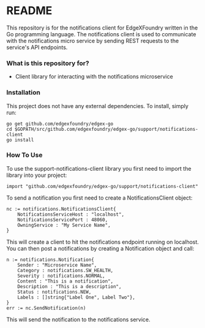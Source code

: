 # README #
This repository is for the notifications client for EdgeXFoundry written in the Go programming language.  The notifications client is used to communicate with the notifications micro service by sending REST requests to the service's API endpoints.

### What is this repository for? ###
* Client library for interacting with the notifications microservice

### Installation ###
This project does not have any external dependencies.  To install, simply run:
```
go get github.com/edgexfoundry/edgex-go
cd $GOPATH/src/github.com/edgexfoundry/edgex-go/support/notifications-client
go install
```

### How To Use ###
To use the support-notifications-client library you first need to import the library into your project:
```
import "github.com/edgexfoundry/edgex-go/support/notifications-client"
```
To send a notification you first need to create a NotificationsClient object:
```
nc := notifications.NotificationsClient{
    NotificationsServiceHost : "localhost",
    NotificationsServicePort : 48060,
    OwningService : "My Service Name",
}
```
This will create a client to hit the notifications endpoint running on localhost.  You can then post a notifications by creating a Notification object and call:
```
n := notifications.Notification{
	Sender : "Microservice Name",
	Category : notifications.SW_HEALTH,
	Severity : notifications.NORMAL,
	Content : "This is a notification",
	Description : "This is a description",
	Status : notifications.NEW,
	Labels : []string{"Label One", Label Two"},
}
err := nc.SendNotification(n)
```
This will send the notification to the notifications service.
